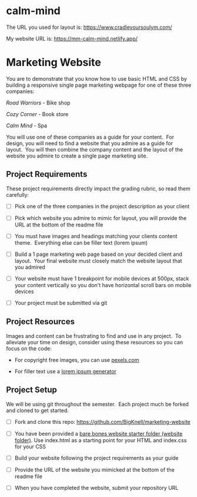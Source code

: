 # calm-mind
The URL you used for layout is: 
https://www.cradleyoursoulym.com/

My website URL is:
https://mm-calm-mind.netlify.app/

# Marketing Website

You are to demonstrate that you know how to use basic HTML and CSS by building a responsive single page marketing webpage for one of these three companies:

*Road Warriors* - Bike shop

*Cozy Corner* - Book store

*Calm Mind* - Spa

You will use one of these companies as a guide for your content.  For design, you will need to find a website that you admire as a guide for layout.  You will then combine the company content and the layout of the website you admire to create a single page marketing site.

## Project Requirements

These project requirements directly impact the grading rubric, so read them carefully:

- [ ] Pick one of the three companies in the project description as your client

- [ ] Pick which website you admire to mimic for layout, you will provide the URL at the bottom of the readme file

- [ ] You must have images and headings matching your clients content theme.  Everything else can be filler text (lorem ipsum)

- [ ] Build a 1 page marketing web page based on your decided client and layout.  Your final website must closely match the website layout that you admired

- [ ] Your website must have 1 breakpoint for mobile devices at 500px, stack your content vertically so you don't have horizontal scroll bars on mobile devices

- [ ] Your project must be submitted via git

## Project Resources

Images and content can be frustrating to find and use in any project.  To alleviate your time on design, consider using these resources so you can focus on the code:

- For copyright free images, you can use [pexels.com](https://www.pexels.com/)

- For filler text use a [lorem ipsum generator](https://www.lipsum.com/)

## Project Setup

We will be using git throughout the semester.  Each project much be forked and cloned to get started.  

- [ ] Fork and clone this repo: https://github.com/BigKnell/marketing-website

- [ ] You have been provided a [bare bones website starter folder (website folder)](website).  Use index.html as a starting point for your HTML and index.css for your CSS

- [ ] Build your website following the project requirements as your guide

- [ ] Provide the URL of the website you mimicked at the bottom of the readme file

- [ ] When you have completed the website, submit your repository URL

